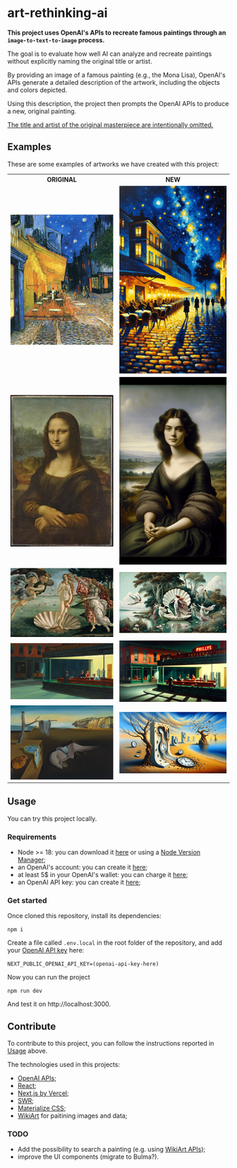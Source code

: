 # art-rethinking-ai

**This project uses OpenAI's APIs to recreate famous paintings through an `image-to-text-to-image` process.**

The goal is to evaluate how well AI can analyze and recreate paintings without explicitly naming the original title or artist.

By providing an image of a famous painting (e.g., the Mona Lisa), OpenAI's APIs generate a detailed description of the artwork, including the objects and colors depicted.

Using this description, the project then prompts the OpenAI APIs to produce a new, original painting.

<u>The title and artist of the original masterpiece are intentionally omitted.</u>

## Examples

These are some examples of artworks we have created with this project:

<table>
  <tr>
    <th>ORIGINAL</th>
    <th>NEW</th>
  </tr>
  <tr>
    <td>
      <img src="./examples/cafe-terrace-original.jpg" />
    </td>
    <td>
      <img src="./examples/cafe-terrace-new.png" />
    </td>
  </tr>
  <tr>
    <td>
      <img src="./examples/mona-lisa-original.jpeg" />
    </td>
    <td>
      <img src="./examples/mona-lisa-new.png" />
    </td>
  </tr>
  <tr>
    <td>
      <img src="./examples/the-birth-of-venus-original.jpg" />
    </td>
    <td>
      <img src="./examples/the-birth-of-venus-new.png" />
    </td>
  </tr>
  <tr>
    <td>
      <img src="./examples/nighthawks-original.jpg" />
    </td>
    <td>
      <img src="./examples/nighthawks-new.png" />
    </td>
  </tr>
  <tr>
    <td>
      <img src="./examples/persistance-of-memory-original.jpg" />
    </td>
    <td>
      <img src="./examples/persistance-of-memory-new.png" />
    </td>
  </tr>
</table>

## Usage

You can try this project locally.

### Requirements

- Node >= 18: you can download it [here](https://nodejs.org/) or using a [Node Version Manager](https://github.com/nvm-sh/nvm);
- an OpenAI's account: you can create it [here](https://platform.openai.com/signup);
- at least 5$ in your OpenAI's wallet: you can charge it [here](https://platform.openai.com/settings/organization/billing/overview);
- an OpenAI API key: you can create it [here](https://platform.openai.com/api-keys);

### Get started

Once cloned this repository, install its dependencies:

```
npm i
```

Create a file called `.env.local` in the root folder of the repository, and add your [OpenAI API key](https://platform.openai.com/api-keys) here:

```
NEXT_PUBLIC_OPENAI_API_KEY=(openai-api-key-here)
```

Now you can run the project

```
npm run dev
```

And test it on http://localhost:3000.

## Contribute

To contribute to this project, you can follow the instructions reported in [Usage](#usage) above.

The technologies used in this projects:
- [OpenAI APIs](https://platform.openai.com/docs/overview);
- [React](https://react.dev/);
- [Next.js by Vercel](https://nextjs.org/);
- [SWR](https://swr.vercel.app/);
- [Materialize CSS](https://materializecss.com/);
- [WikiArt](https://www.wikiart.org/) for paitining images and data;

### TODO

- Add the possibility to search a painting (e.g. using [WikiArt APIs](https://www.wikiart.org/en/App/GetApi));
- improve the UI components (migrate to Bulma?).